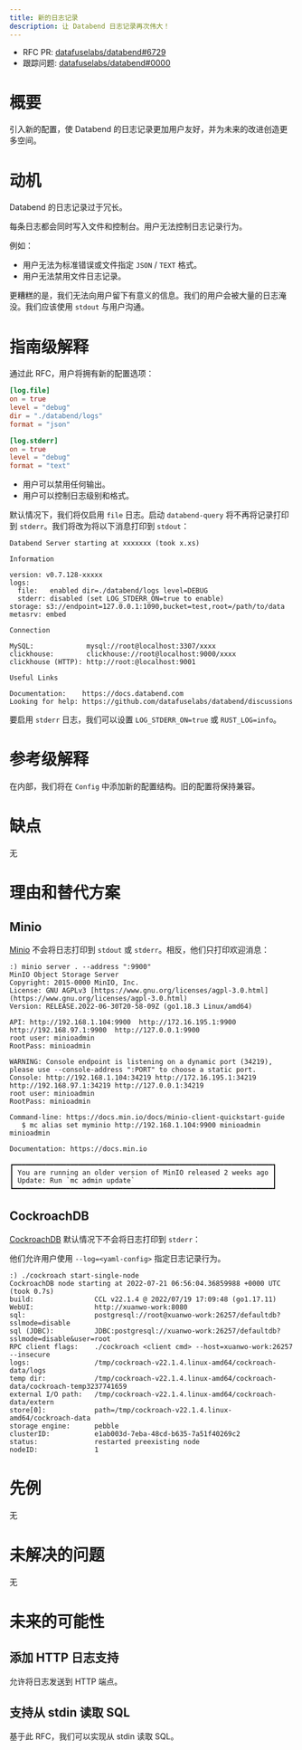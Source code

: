 ```yaml
---
title: 新的日志记录
description: 让 Databend 日志记录再次伟大！
---
```


- RFC PR: [datafuselabs/databend#6729](https://github.com/datafuselabs/databend/pull/6729)
- 跟踪问题: [datafuselabs/databend#0000](https://github.com/datafuselabs/databend/issues/0000)

# 概要

引入新的配置，使 Databend 的日志记录更加用户友好，并为未来的改进创造更多空间。

# 动机

Databend 的日志记录过于冗长。

每条日志都会同时写入文件和控制台。用户无法控制日志记录行为。

例如：

- 用户无法为标准错误或文件指定 `JSON` / `TEXT` 格式。
- 用户无法禁用文件日志记录。

更糟糕的是，我们无法向用户留下有意义的信息。我们的用户会被大量的日志淹没。我们应该使用 `stdout` 与用户沟通。

# 指南级解释

通过此 RFC，用户将拥有新的配置选项：

```toml
[log.file]
on = true
level = "debug"
dir = "./databend/logs"
format = "json"

[log.stderr]
on = true
level = "debug"
format = "text"
```

- 用户可以禁用任何输出。
- 用户可以控制日志级别和格式。

默认情况下，我们将仅启用 `file` 日志。启动 `databend-query` 将不再将记录打印到 `stderr`。我们将改为将以下消息打印到 `stdout`：

```shell
Databend Server starting at xxxxxxx (took x.xs)

Information

version: v0.7.128-xxxxx
logs:
  file:   enabled dir=./databend/logs level=DEBUG
  stderr: disabled (set LOG_STDERR_ON=true to enable)
storage: s3://endpoint=127.0.0.1:1090,bucket=test,root=/path/to/data
metasrv: embed

Connection

MySQL:             mysql://root@localhost:3307/xxxx
clickhouse:        clickhouse://root@localhost:9000/xxxx
clickhouse (HTTP): http://root:@localhost:9001

Useful Links

Documentation:    https://docs.databend.com
Looking for help: https://github.com/datafuselabs/databend/discussions
```

要启用 `stderr` 日志，我们可以设置 `LOG_STDERR_ON=true` 或 `RUST_LOG=info`。

# 参考级解释

在内部，我们将在 `Config` 中添加新的配置结构。旧的配置将保持兼容。

# 缺点

无

# 理由和替代方案

## Minio

[Minio](https://github.com/minio/minio) 不会将日志打印到 `stdout` 或 `stderr`。相反，他们只打印欢迎消息：

```shell
:) minio server . --address ":9900"
MinIO Object Storage Server
Copyright: 2015-0000 MinIO, Inc.
License: GNU AGPLv3 [https://www.gnu.org/licenses/agpl-3.0.html](https://www.gnu.org/licenses/agpl-3.0.html)
Version: RELEASE.2022-06-30T20-58-09Z (go1.18.3 Linux/amd64)

API: http://192.168.1.104:9900  http://172.16.195.1:9900  http://192.168.97.1:9900  http://127.0.0.1:9900
root user: minioadmin
RootPass: minioadmin

WARNING: Console endpoint is listening on a dynamic port (34219), please use --console-address ":PORT" to choose a static port.
Console: http://192.168.1.104:34219 http://172.16.195.1:34219 http://192.168.97.1:34219 http://127.0.0.1:34219
root user: minioadmin
RootPass: minioadmin

Command-line: https://docs.min.io/docs/minio-client-quickstart-guide
   $ mc alias set myminio http://192.168.1.104:9900 minioadmin minioadmin

Documentation: https://docs.min.io

┏━━━━━━━━━━━━━━━━━━━━━━━━━━━━━━━━━━━━━━━━━━━━━━━━━━━━━━━━━━━━━━━━┓
┃ You are running an older version of MinIO released 2 weeks ago ┃
┃ Update: Run `mc admin update`                                  ┃
┗━━━━━━━━━━━━━━━━━━━━━━━━━━━━━━━━━━━━━━━━━━━━━━━━━━━━━━━━━━━━━━━━┛
```

## CockroachDB

[CockroachDB](https://www.cockroachlabs.com/) 默认情况下不会将日志打印到 `stderr`：

他们允许用户使用 `--log=<yaml-config>` 指定日志记录行为。

```shell
:) ./cockroach start-single-node
CockroachDB node starting at 2022-07-21 06:56:04.36859988 +0000 UTC (took 0.7s)
build:               CCL v22.1.4 @ 2022/07/19 17:09:48 (go1.17.11)
WebUI:               http://xuanwo-work:8080
sql:                 postgresql://root@xuanwo-work:26257/defaultdb?sslmode=disable
sql (JDBC):          JDBC:postgresql://xuanwo-work:26257/defaultdb?sslmode=disable&user=root
RPC client flags:    ./cockroach <client cmd> --host=xuanwo-work:26257 --insecure
logs:                /tmp/cockroach-v22.1.4.linux-amd64/cockroach-data/logs
temp dir:            /tmp/cockroach-v22.1.4.linux-amd64/cockroach-data/cockroach-temp3237741659
external I/O path:   /tmp/cockroach-v22.1.4.linux-amd64/cockroach-data/extern
store[0]:            path=/tmp/cockroach-v22.1.4.linux-amd64/cockroach-data
storage engine:      pebble
clusterID:           e1ab003d-7eba-48cd-b635-7a51f40269c2
status:              restarted preexisting node
nodeID:              1
```

# 先例

无

# 未解决的问题

无

# 未来的可能性

## 添加 HTTP 日志支持

允许将日志发送到 HTTP 端点。

## 支持从 stdin 读取 SQL

基于此 RFC，我们可以实现从 stdin 读取 SQL。